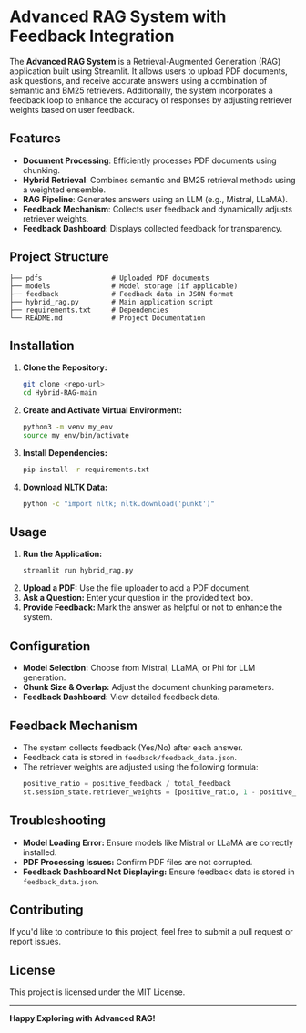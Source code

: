 # Advanced RAG System with Feedback Integration

The **Advanced RAG System** is a Retrieval-Augmented Generation (RAG) application built using Streamlit. It allows users to upload PDF documents, ask questions, and receive accurate answers using a combination of semantic and BM25 retrievers. Additionally, the system incorporates a feedback loop to enhance the accuracy of responses by adjusting retriever weights based on user feedback.

## Features
- **Document Processing**: Efficiently processes PDF documents using chunking.
- **Hybrid Retrieval**: Combines semantic and BM25 retrieval methods using a weighted ensemble.
- **RAG Pipeline**: Generates answers using an LLM (e.g., Mistral, LLaMA).
- **Feedback Mechanism**: Collects user feedback and dynamically adjusts retriever weights.
- **Feedback Dashboard**: Displays collected feedback for transparency.

## Project Structure
```
├── pdfs                 # Uploaded PDF documents
├── models               # Model storage (if applicable)
├── feedback             # Feedback data in JSON format
├── hybrid_rag.py        # Main application script
├── requirements.txt     # Dependencies
└── README.md            # Project Documentation
```

## Installation
1. **Clone the Repository:**
    ```bash
    git clone <repo-url>
    cd Hybrid-RAG-main
    ```
2. **Create and Activate Virtual Environment:**
    ```bash
    python3 -m venv my_env
    source my_env/bin/activate
    ```
3. **Install Dependencies:**
    ```bash
    pip install -r requirements.txt
    ```
4. **Download NLTK Data:**
    ```bash
    python -c "import nltk; nltk.download('punkt')"
    ```

## Usage
1. **Run the Application:**
    ```bash
    streamlit run hybrid_rag.py
    ```
2. **Upload a PDF:** Use the file uploader to add a PDF document.
3. **Ask a Question:** Enter your question in the provided text box.
4. **Provide Feedback:** Mark the answer as helpful or not to enhance the system.

## Configuration
- **Model Selection:** Choose from Mistral, LLaMA, or Phi for LLM generation.
- **Chunk Size & Overlap:** Adjust the document chunking parameters.
- **Feedback Dashboard:** View detailed feedback data.

## Feedback Mechanism
- The system collects feedback (Yes/No) after each answer.
- Feedback data is stored in `feedback/feedback_data.json`.
- The retriever weights are adjusted using the following formula:
    ```python
    positive_ratio = positive_feedback / total_feedback
    st.session_state.retriever_weights = [positive_ratio, 1 - positive_ratio]
    ```

## Troubleshooting
- **Model Loading Error:** Ensure models like Mistral or LLaMA are correctly installed.
- **PDF Processing Issues:** Confirm PDF files are not corrupted.
- **Feedback Dashboard Not Displaying:** Ensure feedback data is stored in `feedback_data.json`.

## Contributing
If you'd like to contribute to this project, feel free to submit a pull request or report issues.

## License
This project is licensed under the MIT License.

---

**Happy Exploring with Advanced RAG!**

